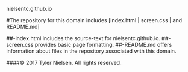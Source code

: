 nielsentc.github.io

#The repository for this domain includes [index.html | screen.css | and README.md]

##-index.html includes the source-text for nielsentc.github.io.
##-screen.css provides basic page formatting.
##-README.md offers information about files in the repository associated with this domain.

####© 2017 Tyler Nielsen.  All rights reserved.
